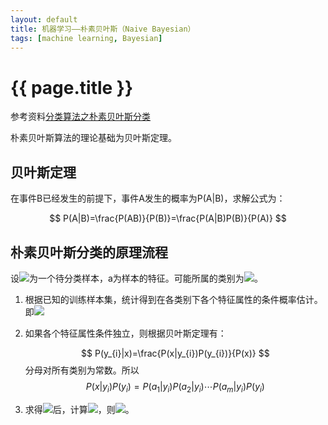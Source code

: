 ```yaml
---
layout: default
title: 机器学习——朴素贝叶斯（Naive Bayesian）
tags: [machine learning, Bayesian]
---
```


# {{ page.title }}

参考资料[分类算法之朴素贝叶斯分类](http://www.cnblogs.com/leoo2sk/archive/2010/09/17/1829190.html)

<script type="text/javascript"
 src="http://cdn.mathjax.org/mathjax/latest/MathJax.js?config=TeX-AMS-MML_HTMLorMML">
</script>

朴素贝叶斯算法的理论基础为贝叶斯定理。

## 贝叶斯定理

在事件B已经发生的前提下，事件A发生的概率为P(A|B)，求解公式为：

$$
P(A|B)=\frac{P(AB)}{P(B)}=\frac{P(A|B)P(B)}{P(A)}
$$

## 朴素贝叶斯分类的原理流程

设<img src="http://www.forkosh.com/mathtex.cgi? x=\{a_{1},a_{a},\cdots,a_{m}\}">为一个待分类样本，a为样本的特征。可能所属的类别为<img src="http://www.forkosh.com/mathtex.cgi? y_{1},\cdots,y_{n}">。

1. 根据已知的训练样本集，统计得到在各类别下各个特征属性的条件概率估计。即<img src="http://www.forkosh.com/mathtex.cgi? P(a_{1}|y_{1},\cdots,P(a_{m}|y_{1});P(a_{1}|y_{2},\cdots,P(a_{m}|y_{2});\cdots">
2. 如果各个特征属性条件独立，则根据贝叶斯定理有：
	
	$$
	P(y_{i}|x)=\frac{P(x|y_{i})P(y_{i})}{P(x)}
	$$
	分母对所有类别为常数。所以
	$$
	P(x|y_{i})P(y_{i})=P(a_{1}|y_{i})P(a_{2}|y_{i})\cdots P(a_{m}|y_{i})P(y_{i})
	$$
3. 求得<img src="http://www.forkosh.com/mathtex.cgi? P(y_{i}|x)">后，计算<img src="http://www.forkosh.com/mathtex.cgi? P(y_{k}|x)=\max\{P(y_{1}|x),P(y_{2}|x),\cdots,P(y_{n}|x)\}">，则<img src="http://www.forkosh.com/mathtex.cgi? x\in y_{k}">。

